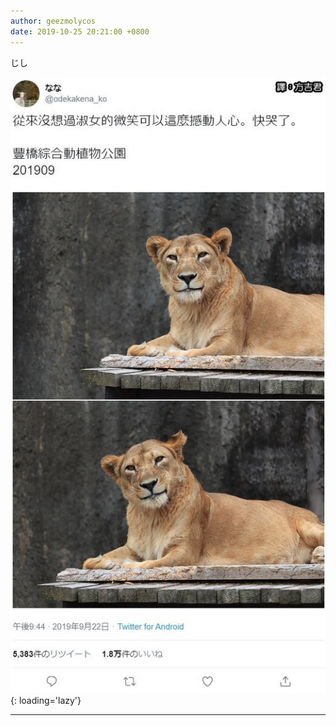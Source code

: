 ```yaml
---
author: geezmolycos
date: 2019-10-25 20:21:00 +0800
---
```


じし

![](/assets/images/qq-zone/2019-10-25-lion.jpg){: loading='lazy'}

---
